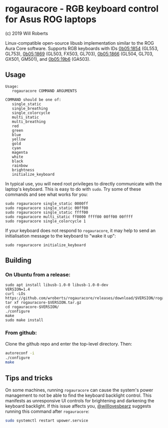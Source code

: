 # rogauracore - RGB keyboard control for Asus ROG laptops

(c) 2019 Will Roberts

Linux-compatible open-source libusb implementation similar to the ROG
Aura Core software.  Supports RGB keyboards with IDs
[0b05:1854](https://linux-hardware.org/index.php?id=usb:0b05-1854)
(GL553, GL753),
[0b05:1869](https://linux-hardware.org/index.php?id=usb:0b05-1869)
(GL503, FX503, GL703), [0b05:1866](https://linux-hardware.org/index.php?id=usb:0b05-1866) (GL504, GL703, GX501, GM501), and [0b05:19b6](https://linux-hardware.org/index.php?id=usb:0b05-19b6) (GA503).

## Usage

```
Usage:
   rogauracore COMMAND ARGUMENTS

COMMAND should be one of:
   single_static
   single_breathing
   single_colorcycle
   multi_static
   multi_breathing
   red
   green
   blue
   yellow
   gold
   cyan
   magenta
   white
   black
   rainbow
   brightness
   initialize_keyboard
```

In typical use, you will need root privileges to directly communicate
with the laptop's keyboard.  This is easy to do with `sudo`.  Try some
of these commands and see what works for you:

```
sudo rogauracore single_static 0000ff
sudo rogauracore single_static 00ff00
sudo rogauracore single_static ffff00
sudo rogauracore multi_static ff0000 ffff00 00ff00 00ffff
sudo rogauracore single_colorcycle 1
```

If your keyboard does not respond to `rogauracore`, it may help to
send an initialisation message to the keyboard to "wake it up":

```
sudo rogauracore initialize_keyboard
```

## Building

### On Ubuntu from a release:

```
sudo apt install libusb-1.0-0 libusb-1.0-0-dev
VERSION=1.4
curl -LOs https://github.com/wroberts/rogauracore/releases/download/$VERSION/rogauracore-$VERSION.tar.gz
tar xf rogauracore-$VERSION.tar.gz
cd rogauracore-$VERSION/
./configure
make
sudo make install
```

### From github:

Clone the github repo and enter the top-level directory.  Then:

```sh
autoreconf -i
./configure
make
```

## Tips and tricks

On some machines, running `rogauracore` can cause the system's power
management to not be able to find the keyboard backlight control.
This manifests as unresponsive UI controls for brightening and
darkening the keyboard backlight.  If this issue affects you,
[@willlovesbearz](https://github.com/willlovesbearz) suggests running
this command after `rogauracore`:

```sh
sudo systemctl restart upower.service
```
